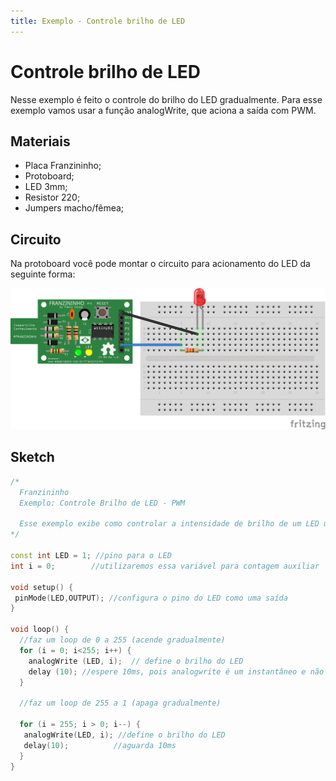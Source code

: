 ```yaml
---
title: Exemplo - Controle brilho de LED
---
```


# Controle brilho de LED

Nesse exemplo é feito o controle do brilho do LED gradualmente. Para esse exemplo vamos usar a função analogWrite, que aciona a saída com PWM.

## Materiais

* Placa Franzininho;
* Protoboard;
* LED 3mm;
* Resistor 220;
* Jumpers macho/fêmea;

## Circuito

Na protoboard você pode montar o circuito para acionamento do LED da seguinte forma:

![](../.gitbook/assets/controle-brilho-de-led-01.png)

## Sketch

```cpp
/*
  Franzininho
  Exemplo: Controle Brilho de LED - PWM

  Esse exemplo exibe como controlar a intensidade de brilho de um LED usando PWM
*/

const int LED = 1; //pino para o LED
int i = 0;        //utilizaremos essa variável para contagem auxiliar

void setup() {
 pinMode(LED,OUTPUT); //configura o pino do LED como uma saída
}

void loop() {
  //faz um loop de 0 a 255 (acende gradualmente)
  for (i = 0; i<255; i++) {
    analogWrite (LED, i);  // define o brilho do LED
    delay (10); //espere 10ms, pois analogwrite é um instantâneo e não veríamos nenhuma alteração
  }

  //faz um loop de 255 a 1 (apaga gradualmente)

  for (i = 255; i > 0; i--) {  
   analogWrite(LED, i); //define o brilho do LED
   delay(10);          //aguarda 10ms
  }
}
```

